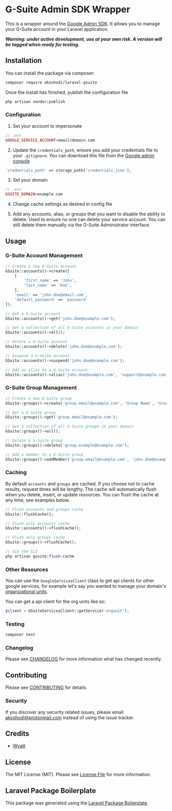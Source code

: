 # G-Suite Admin SDK Wrapper

<!-- [![Latest Version on Packagist](https://img.shields.io/packagist/v/wyattcast44/gsuite.svg?style=flat-square)](https://packagist.org/packages/wyattcast44/gsuite) -->

<!--
[![Build Status](https://img.shields.io/travis/wyattcast44/gsuite/master.svg?style=flat-square)](https://travis-ci.org/wyattcast44/gsuite)
[![Quality Score](https://img.shields.io/scrutinizer/g/wyattcast44/gsuite.svg?style=flat-square)](https://scrutinizer-ci.com/g/wyattcast44/gsuite)
[![Total Downloads](https://img.shields.io/packagist/dt/wyattcast44/gsuite.svg?style=flat-square)](https://packagist.org/packages/wyattcast44/gsuite) -->

This is a wrapper around the
[Google Admin SDK](https://developers.google.com/admin-sdk/). It allows you to
manage your G-Suite account in your Laravel application.

**_Warning: under active development, use at your own risk. A version will be
tagged when ready for testing._**

## Installation

You can install the package via composer:

```bash
composer require akoshodi/laravel-gsuite
```

Once the install has finished, publish the configuration file

```bash
php artisan vendor:publish
```

### Configuration

1. Set your account to impersonate

```php
// .env
GOOGLE_SERVICE_ACCOUNT=email@domain.com
```

2. Update the `credentials_path`, ensure you add your credentials
   file to your `.gitignore`. You can download this file from the [Google admin console](https://admin.google.com)

```php
'credentials_path' => storage_path('credentials.json'),
```

3. Set your domain

```php
// .env
GSUITE_DOMAIN=example.com
```

4. Change cache settings as desired in config file

5. Add any accounts, alias, or groups that you want to disable the ability to
   delete. Used to ensure no one can delete your service account. You can still
   delete them manually via the G-Suite Administrator interface.

## Usage

### G-Suite Account Management

```php
// Create a new G-Suite account
GSuite::accounts()->create([
    [
        'first_name' => 'John',
        'last_name' => 'Doe',
    ],
    'email' => 'john.doe@email.com',
    'default_password' => 'password'
]);

// Get a G-Suite account
GSuite::accounts()->get('john.doe@example.com');

// Get a collection of all G-Suite accounts in your domain
GSuite::accounts()->all();

// Delete a G-Suite account
GSuite::accounts()->delete('john.doe@example.com');

// Suspend a G-Suite account
GSuite::accounts()->suspend('john.doe@example.com');

// Add an alias to a G-Suite account
GSuite::accounts()->alias('john.doe@example.com', 'support@example.com');
```

### G-Suite Group Management

```php
// Create a new G-Suite group
GSuite::groups()->create('group.email@example.com', 'Group Name', 'Group description');

// Get a G-Suite group
GSuite::groups()->get('group.email@example.com');

// Get a collection of all G-Suite groups in your domain
GSuite::groups()->all();

// Delete a G-Suite group
GSuite::groups()->delete('group.example@example.com');

// Add a member to a G-Suite group
GSuite::groups()->addMember('group.email@example.com', 'john.doe@example.com');
```

### Caching

By default `accounts` and `groups` are cached. If you choose not to cache
results, request times will be lengthy. The cache will automatically flush when
you delete, insert, or update resources. You can flush the cache at any time,
see examples below.

```php
// Flush accounts and groups cache
GSuite::flushCache();

// Flush only accounts cache
GSuite::accounts()->flushCache();

// Flush only groups cache
GSuite::groups()->flushCache();

// Via the CLI
php artisan gsuite:flush-cache
```

### Other Resources

You can use the `GoogleServicesClient` class to get api clients for other google
services, for example let's say you wanted to manage your domain's
[organizational units](https://developers.google.com/admin-sdk/directory/v1/guides/manage-org-units).

You can get a api client for the org units like so:

```php
$client = GSuiteServicesClient::getService('orgunit');
```

### Testing

```bash
composer test
```

### Changelog

Please see [CHANGELOG](CHANGELOG.md) for more information what has changed
recently.

## Contributing

Please see [CONTRIBUTING](CONTRIBUTING.md) for details.

### Security

If you discover any security related issues, please email
akoshodi@protonmail.com instead of using the issue tracker.

## Credits

-   [Wyatt](https://github.com/wyattcast44)

## License

The MIT License (MIT). Please see [License File](LICENSE.md) for more
information.

## Laravel Package Boilerplate

This package was generated using the
[Laravel Package Boilerplate](https://laravelpackageboilerplate.com).
